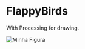 # FlappyBirds
<p>With Processing for drawing.</p>
<img src="https://github.com/laulaiu/Particles/blob/master/2023-02-17-10-28-11.gif" alt="Minha Figura">

